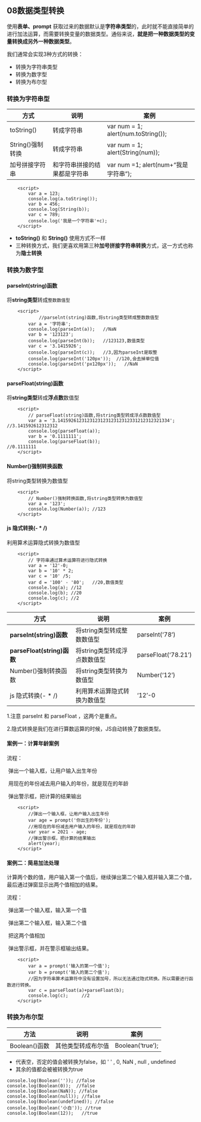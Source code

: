 ## 08数据类型转换

使用**表单、prompt** 获取过来的数据默认是**字符串类型**的，此时就不能直接简单的进行加法运算，而需要转换变量的数据类型。通俗来说，**就是把一种数据类型的变量转换成另外一种数据类型**。



我们通常会实现3种方式的转换：

- 转换为字符串类型
- 转换为数字型
- 转换为布尔型



### 转换为字符串型

| 方式             | 说明                         | 案例                                 |
| ---------------- | ---------------------------- | ------------------------------------ |
| toString()       | 转成字符串                   | var num = 1; alert(num.toString());  |
| String()强制转换 | 转成字符串                   | var num = 1; alert(String(num));     |
| 加号拼接字符串   | 和字符串拼接的结果都是字符串 | var num =1; alert(num+“我是字符串”); |



```
    <script>
        var a = 123;
        console.log(a.toString());
        var b = 456;
        console.log(String(b));
        var c = 789;
        console.log('我是一个字符串'+c);
    </script>
```

- **toString()** 和 **String()** 使用方式不一样
- 三种转换方式，我们更喜欢用第三种**加号拼接字符串转换**方式，这一方式也称为**隐士转换**



### 转换为数字型

#### parselnt(string)函数

将**string类型**转成`整数数值型`

```
    <script>
     		//parselnt(string)函数,将string类型转成整数数值型
        var a = '字符串';
        console.log(parseInt(a));   //NaN
        var b = '123123';
        console.log(parseInt(b));   //123123,数值类型
        var c = '3.1415926';
        console.log(parseInt(c));   //3,因为parseInt是取整
        console.log(parseInt('120px'));  //120,会去掉单位值
        console.log(parseInt('px120px'));   //NaN
    </script>
```

#### parseFloat(string)函数

将**string类型**转成**浮点数**数值型

```
    <script>
        // parseFloat(string)函数,将string类型转成浮点数数值型
        var a = '3.141592612312312312312312312331212312321334';         //3.141592612312312
        console.log(parseFloat(a));
        var b = '0.1111111';            
        console.log(parseFloat(b));                                     //0.1111111
    </script>
```

#### Number()强制转换函数

将string类型转换为数值型

```
    <script>
        // Number()强制转换函数,将string类型转换为数值型
        var a = '123';
        console.log(Number(a)); //123
    </script>
```

#### js 隐式转换(- * /)

利用算术运算隐式转换为数值型

```
    <script>
        // 字符串通过算术运算符进行隐式转换
        var a = '12'-0;
        var b = '10' * 2;
        var c = '10' /5;
        var d = '100' - '80';  	//20,数值类型
        console.log(a); //12
        console.log(b); //20
        console.log(c); //2
    </script>
```



| 方式                       | 说明                         | 案例                |
| -------------------------- | ---------------------------- | ------------------- |
| **parselnt(string)函数**   | 将string类型转成整数数值型   | parselnt(‘78’)      |
| **parseFloat(string)函数** | 将string类型转成浮点数数值型 | parseFloat(‘78.21’) |
| Number()强制转换函数       | 将string类型转换为数值型     | Number(‘12’)        |
| js 隐式转换(- * /)         | 利用算术运算隐式转换为数值型 | ‘12’-0              |

1.注意 parseInt 和 parseFloat ，这两个是重点。

2.隐式转换是我们在进行算数运算的时候，JS自动转换了数据类型。

#### 案例一：计算年龄案例

流程：

​	弹出一个输入框，让用户输入出生年份

​	用现在的年份减去用户输入的年份，就是现在的年龄

​	弹出警示框，把计算的结果输出

```
    <script>
        //弹出一个输入框，让用户输入出生年份
        var age = prompt('你出生的年份');
        //用现在的年份减去用户输入的年份，就是现在的年龄
        var year = 2021 - age;
        //弹出警示框，把计算的结果输出
        alert(year);
    </script>
```

#### 案例二：简易加法处理

计算两个数的值，用户输入第一个值后，继续弹出第二个输入框并输入第二个值，最后通过弹窗显示出两个值相加的结果。

流程：

​	弹出第一个输入框，输入第一个值

​	弹出第二个输入框，输入第二个值

​	把这两个值相加

​	弹出警示框，并在警示框输出结果。

```
    <script>
        var a = prompt('输入的第一个值');
        var b = prompt('输入的第二个值');  
        //因为字符串算术运算符中没有设置加号，所以无法通过隐式转换。所以需要进行函数进行转换。
        var c = parseFloat(a)+parseFloat(b);
        console.log(c);     //2
    </script>
```

### 转换为布尔型

| 方法          | 说明               | 案例             |
| ------------- | ------------------ | ---------------- |
| Boolean()函数 | 其他类型转成布尔值 | Boolean(‘true’); |

- 代表空，否定的值会被转换为false，如 ' ' , 0, NaN , null , undefined
- 其余的值都会被被转换为true

```
console.log(Boolean('')); //false
console.log(Boolean(0));  //false
console.log(Boolean(NaN)); //false
console.log(Boolean(null)); //false
console.log(Boolean(undefined)); //false
console.log(Boolean('小白')); //true
console.log(Boolean(12));   //true
```

